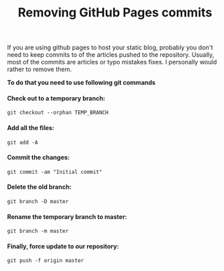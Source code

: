 ﻿---
layout: post
title: Removing GitHub Pages commits 

---

If you are using github pages to host your static blog, probably you don't need to keep commits to of the articles pushed to the repository. Usually, most of the commits are articles or typo mistakes fixes. I personally would rather to remove them.

<!-- more -->

**To do that you need to use following git commands**

#### Check out to a temporary branch:
```git checkout --orphan TEMP_BRANCH```

#### Add all the files:

```git add -A```

#### Commit the changes:

```git commit -am "Initial commit"```

#### Delete the old branch:
```git branch -D master```

#### Rename the temporary branch to master:
```git branch -m master```

#### Finally, force update to our repository:
```git push -f origin master``` 